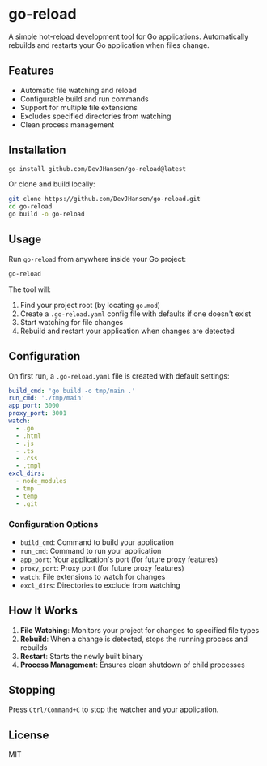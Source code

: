 # go-reload

A simple hot-reload development tool for Go applications. Automatically rebuilds and restarts your Go application when files change.

## Features

- Automatic file watching and reload
- Configurable build and run commands
- Support for multiple file extensions
- Excludes specified directories from watching
- Clean process management

## Installation

```bash
go install github.com/DevJHansen/go-reload@latest
```

Or clone and build locally:

```bash
git clone https://github.com/DevJHansen/go-reload.git
cd go-reload
go build -o go-reload
```

## Usage

Run `go-reload` from anywhere inside your Go project:

```bash
go-reload
```

The tool will:

1. Find your project root (by locating `go.mod`)
2. Create a `.go-reload.yaml` config file with defaults if one doesn't exist
3. Start watching for file changes
4. Rebuild and restart your application when changes are detected

## Configuration

On first run, a `.go-reload.yaml` file is created with default settings:

```yaml
build_cmd: 'go build -o tmp/main .'
run_cmd: './tmp/main'
app_port: 3000
proxy_port: 3001
watch:
  - .go
  - .html
  - .js
  - .ts
  - .css
  - .tmpl
excl_dirs:
  - node_modules
  - tmp
  - temp
  - .git
```

### Configuration Options

- `build_cmd`: Command to build your application
- `run_cmd`: Command to run your application
- `app_port`: Your application's port (for future proxy features)
- `proxy_port`: Proxy port (for future proxy features)
- `watch`: File extensions to watch for changes
- `excl_dirs`: Directories to exclude from watching

## How It Works

1. **File Watching**: Monitors your project for changes to specified file types
2. **Rebuild**: When a change is detected, stops the running process and rebuilds
3. **Restart**: Starts the newly built binary
4. **Process Management**: Ensures clean shutdown of child processes

## Stopping

Press `Ctrl/Command+C` to stop the watcher and your application.

## License

MIT
